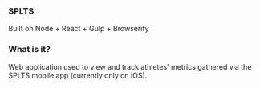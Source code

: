 
### SPLTS

Built on Node + React + Gulp + Browserify 

### What is it?

Web application used to view and track athletes' metrics gathered via the SPLTS mobile app (currently only on iOS).
